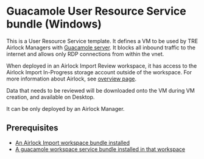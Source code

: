 # Guacamole User Resource Service bundle (Windows)

This is a User Resource Service template. It defines a VM to be used by TRE Airlock Managers with [Guacamole server](https://guacamole.apache.org/).
It blocks all inbound traffic to the internet and allows only RDP connections from within the vnet.

When deployed in an Airlock Import Review workspace, it has access to the Airlock Import In-Progress storage account outside of the workspace. For more information about Airlock, see [overview page](../../azure-tre-overview/airlock.md).

Data that needs to be reviewed will be downloaded onto the VM during VM creation, and available on Desktop.

It can be only deployed by an Airlock Manager.

## Prerequisites

- [An Airlock Import workspace bundle installed](../workspaces/airlock-import-review.md)
- [A guacamole workspace service bundle installed in that workspace](../workspace-services/guacamole.md)

